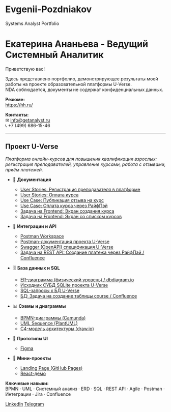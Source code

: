 # Evgenii-Pozdniakov
Systems Analyst Portfolio
# Екатерина Ананьева  - Ведущий Системный Аналитик

Приветствую вас!

Здесь представлено портфолио, демонстрирующее результаты моей работы на проекте образовательной платформы U-Verse.  
NDA соблюдается, документы не содержат конфиденциальных данных.

**Резюме:**  
https://hh.ru/

**Контакты:**  
✉ info@getanalyst.ru   
📞 +7 (499) 686-15-46

---

## Проект U-Verse  
*Платформа онлайн-курсов для повышения квалификации взрослых: регистрация преподавателей, управление курсами, работа с отзывами, приём платежей.*  

- 📄 **Документация**  
  - [User Stories: Регистрация преподавателя в платформе](https://github.com/getanalyst/U-Verse/blob/main/docs/UserStories.md)
  - [User Stories: Оплата курса](https://github.com/getanalyst/U-Verse/blob/main/docs/UserStories.md)
  - [Use Case: Публикация отзыва на курс](https://github.com/getanalyst/U-Verse/blob/main/docs/UseCases/BasicUseCases.md)  
  - [Use Case: Оплата курса через РайфПэй](https://github.com/getanalyst/U-Verse/blob/main/docs/UseCases/IntegrationUseCases.md)  
  - [Задача на Frontend: Экран создания курса](https://github.com/getanalyst/U-Verse/blob/main/docs/Tasks/FrontendTasks.md)
  - [Задача на Frontend: Экран со списком курсов](https://github.com/getanalyst/U-Verse/blob/main/docs/Tasks/FrontendTasks.md)  
    
- 🔗 **Интеграции и API**  
  - [Postman Workspace](https://www.postman.com/getanalysts/workspace/U-Verse)  
  - [Postman-документация проекта U-Verse](https://documenter.getpostman.com/view/123456/U-Verse)  
  - [Swagger (OpenAPI) спецификация U-Verse](https://github.com/getanalyst/U-Verse/blob/main/api/openapi.yaml)
  - [Задача на REST API: Создание платежа через РайфПэй / Confluence](https://github.com/getanalyst/U-Verse/blob/main/docs/Tasks/ApiTasks.md)  
 
  
- 🗄 **База данных и SQL**  
  - [ER-диаграмма (физический уровень) / dbdiagram.io](https://github.com/getanalyst/U-Verse/blob/main/db/ERD_Physical.png)  
  - [Исходник СУБД SQLite проекта U-Verse](https://github.com/getanalyst/U-Verse/blob/main/db/UVerse.db)  
  - [SQL-запросы к БД U-Verse](https://github.com/getanalyst/U-Verse/blob/main/db/queries.sql)
  - [БД: Задача на создание таблицы course / Confluence](https://github.com/getanalyst/U-Verse/blob/main/docs/Tasks/DbTasks.md)  
 
  
- 📊 **Схемы и диаграммы**  
  - [BPMN-диаграммы (Camunda)](https://github.com/getanalyst/U-Verse/blob/main/diagrams/BPMN_Diagrams.pdf)  
  - [UML Sequence (PlantUML)](https://github.com/getanalyst/U-Verse/blob/main/diagrams/Sequence_Diagrams.pdf)  
  - [C4-модель архитектуры (draw.io)](https://github.com/getanalyst/U-Verse/blob/main/diagrams/C4_Architecture.png)
 
    
- 🎨 **Прототипы UI**  
  - [Figma](https://www.figma.com/file/XYZ/U-Verse-UI-Prototypes)
 
    
- 🚀 **Мини-проекты**  
  - [Landing Page (GitHub Pages)](https://ekaterinaananeyeva.github.io/U-Verse-Landing)  
  - [React-демо](https://github.com/getanalyst/U-Verse-React-Demo)  


**Ключевые навыки:**  
BPMN · UML · Системный анализ · ERD · SQL · REST API · Agile · Postman · Интеграции · Jira · Confluence

[LinkedIn](https://linkedin.com/in/username) 
[Telegram](https://t.me/getanalysts)
